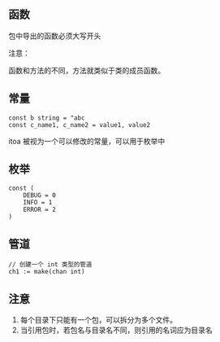 ## 函数

包中导出的函数必须大写开头

注意：

函数和方法的不同，方法就类似于类的成员函数。

## 常量

```
const b string = "abc
const c_name1, c_name2 = value1, value2
```
itoa 被视为一个可以修改的常量，可以用于枚举中

## 枚举
```
const (
    DEBUG = 0
    INFO = 1
    ERROR = 2
)
```

## 管道

```
// 创建一个 int 类型的管道
ch1 := make(chan int)
```

## 注意

1. 每个目录下只能有一个包，可以拆分为多个文件。
2. 当引用包时，若包名与目录名不同，则引用的名词应为目录名